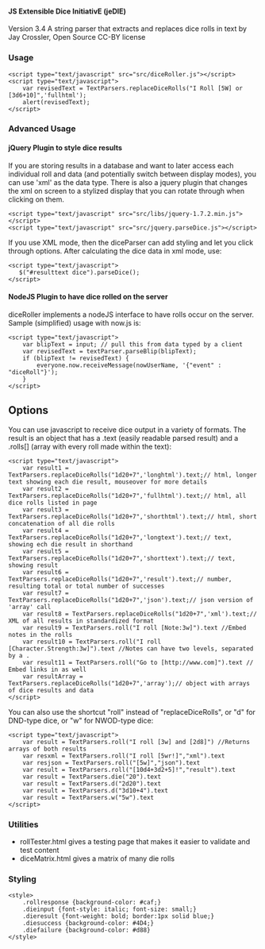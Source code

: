 #### JS Extensible Dice InitiativE (jeDIE) ####
Version 3.4
A string parser that extracts and replaces dice rolls in text
by Jay Crossler, Open Source CC-BY license


### Usage ###
    <script type="text/javascript" src="src/diceRoller.js"></script>
    <script type="text/javascript">
        var revisedText = TextParsers.replaceDiceRolls("I Roll [5W] or [3d6+10]",'fullhtml');
        alert(revisedText);
    </script>

### Advanced Usage ###
#### jQuery Plugin to style dice results ####
If you are storing results in a database and want to later access each individual roll and data (and potentially switch between display modes), you can use 'xml' as the data type. There is also a jquery plugin that changes the xml on screen to a stylized display that you can rotate through when clicking on them.

    <script type="text/javascript" src="src/libs/jquery-1.7.2.min.js"></script>
    <script type="text/javascript" src="src/jquery.parseDice.js"></script>

If you use XML mode, then the diceParser can add styling and let you click through options. After calculating the dice data in xml mode, use:

    <script type="text/javascript">
       $("#resulttext dice").parseDice();
    </script>

#### NodeJS Plugin to have dice rolled on the server ####
diceRoller implements a nodeJS interface to have rolls occur on the server. Sample (simplified) usage with now.js is:

    <script type="text/javascript">
        var blipText = input; // pull this from data typed by a client
        var revisedText = textParser.parseBlip(blipText);
        if (blipText != revisedText) {
            everyone.now.receiveMessage(nowUserName, '{"event" : "diceRoll"}');
        }
    </script>


## Options ##
You can use javascript to receive dice output in a variety of formats. The result is an object that has a .text (easily readable parsed result) and a .rolls[] (array with every roll made within the text):

    <script type="text/javascript">
        var result1 = TextParsers.replaceDiceRolls("1d20+7",'longhtml').text;// html, longer text showing each die result, mouseover for more details
        var result2 = TextParsers.replaceDiceRolls("1d20+7",'fullhtml').text;// html, all dice rolls listed in page
        var result3 = TextParsers.replaceDiceRolls("1d20+7",'shorthtml').text;// html, short concatenation of all die rolls
        var result4 = TextParsers.replaceDiceRolls("1d20+7",'longtext').text;// text, showing ech die result in shorthand
        var result5 = TextParsers.replaceDiceRolls("1d20+7",'shorttext').text;// text, showing result
        var result6 = TextParsers.replaceDiceRolls("1d20+7",'result').text;// number, resulting total or total number of successes
        var result7 = TextParsers.replaceDiceRolls("1d20+7",'json').text;// json version of 'array' call
        var result8 = TextParsers.replaceDiceRolls("1d20+7",'xml').text;// XML of all results in standardized format
        var result9 = TextParsers.roll("I roll [Note:3w]").text //Embed notes in the rolls
        var result10 = TextParsers.roll("I roll [Character.Strength:3w]").text //Notes can have two levels, separated by a .
        var result11 = TextParsers.roll("Go to [http://www.com]").text // Embed links in as well
        var resultArray = TextParsers.replaceDiceRolls("1d20+7",'array');// object with arrays of dice results and data
    </script>

You can also use the shortcut "roll" instead of "replaceDiceRolls", or "d" for DND-type dice, or "w" for NWOD-type dice:

    <script type="text/javascript">
        var result = TextParsers.roll("I roll [3w] and [2d8]") //Returns arrays of both results
        var resxml = TextParsers.roll("I roll [5wr!]","xml").text
        var resjson = TextParsers.roll("[5w]","json").text
        var result = TextParsers.roll("[10d4+3d2+5]!","result").text
        var result = TextParsers.die("20").text
        var result = TextParsers.d("2d20").text
        var result = TextParsers.d("3d10+4").text
        var result = TextParsers.w("5w").text
    </script>


### Utilities ###

* rollTester.html gives a testing page that makes it easier to validate and test content
* diceMatrix.html gives a matrix of many die rolls

### Styling ###

    <style>
        .rollresponse {background-color: #caf;}
        .dieinput {font-style: italic; font-size: small;}
        .dieresult {font-weight: bold; border:1px solid blue;}
        .diesuccess {background-color: #4D4;}
        .diefailure {background-color: #d88}
    </style>
